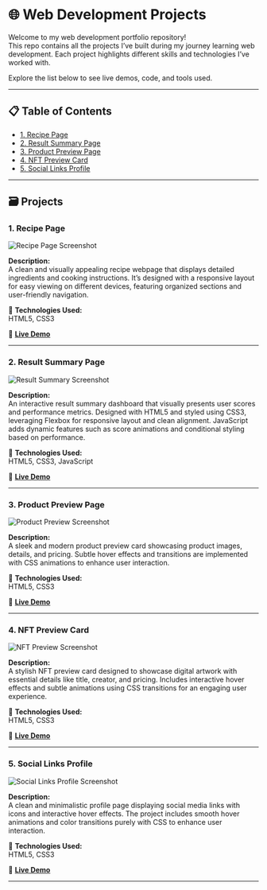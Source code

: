 # 🌐 Web Development Projects 

Welcome to my web development portfolio repository!  
This repo contains all the projects I’ve built during my journey learning web development. Each project highlights different skills and technologies I’ve worked with.

Explore the list below to see live demos, code, and tools used.

---

## 📋 Table of Contents

- [1. Recipe Page](#1-recipe-page)
- [2. Result Summary Page](#2-result-summary-page)
- [3. Product Preview Page](#3-product-preview-page)
- [4. NFT Preview Card](#4-nft-preview-card)
- [5. Social Links Profile](#5-social-links-profile)

---

## 🗃️ Projects

### 1. Recipe Page

![Recipe Page Screenshot](images/recipe_page.png)

**Description:**  
A clean and visually appealing recipe webpage that displays detailed ingredients and cooking instructions. It’s designed with a responsive layout for easy viewing on different devices, featuring organized sections and user-friendly navigation.

🔧 **Technologies Used:**  
HTML5, CSS3

🚀 **[Live Demo](https://dilnajoseph.github.io/web-dev_projects/recipe-page/)**

---

### 2. Result Summary Page

![Result Summary Screenshot](images/results_summary.png)

**Description:**  
An interactive result summary dashboard that visually presents user scores and performance metrics. Designed with HTML5 and styled using CSS3, leveraging Flexbox for responsive layout and clean alignment. JavaScript adds dynamic features such as score animations and conditional styling based on performance.

🔧 **Technologies Used:**  
HTML5, CSS3, JavaScript

🚀 **[Live Demo](https://dilnajoseph.github.io/web-dev_projects/result_summary/)**

---

### 3. Product Preview Page

![Product Preview Screenshot](images/product_preview_card.png)

**Description:**  
A sleek and modern product preview card showcasing product images, details, and pricing. Subtle hover effects and transitions are implemented with CSS animations to enhance user interaction.

🔧 **Technologies Used:**  
HTML5, CSS3

🚀 **[Live Demo](https://dilnajoseph.github.io/web-dev_projects/product_preview_card/)**

---

### 4. NFT Preview Card

![NFT Preview Screenshot](images/nft_preview_card.png)

**Description:**  
A stylish NFT preview card designed to showcase digital artwork with essential details like title, creator, and pricing. Includes interactive hover effects and subtle animations using CSS transitions for an engaging user experience.

🔧 **Technologies Used:**  
HTML5, CSS3

🚀 **[Live Demo](https://dilnajoseph.github.io/web-dev_projects/nft_preview_card/)**

---

### 5. Social Links Profile

![Social Links Profile Screenshot](images/social_links_profile.png)

**Description:**  
A clean and minimalistic profile page displaying social media links with icons and interactive hover effects. The project includes smooth hover animations and color transitions purely with CSS to enhance user interaction.

🔧 **Technologies Used:**  
HTML5, CSS3

🚀 **[Live Demo](https://dilnajoseph.github.io/web-dev_projects/2.%20social_links_profile/)**

---

